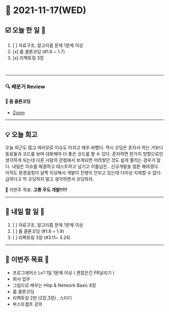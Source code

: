 # 📆 2021-11-17(WED)
## ☑️ 오늘 한 일 📑
1. [ ] 자료구조, 알고리즘 문제 1문제 이상  
2. [x] 줌 클론코딩 (#1.6 ~ 1.7)
3. [x] 리펙토링 3장

<br>

***

### 🔍️ 배운거 Review

#### 🌈 줌 클론코딩
- [Zoom](https://github.com/Kyuwon53/Zoom)

***
## 💡  오늘 회고 

오늘 외근도 많고 여러모로 이슈도 터지고 매우 바빴다. 역시 코딩은 혼자서 하는 거보다 동료들과 코드를 보며 대화해야 더 좋은 코드를 짤 수 있다. 혼자하면 한가지 방향으로만 생각하게 되는데
다른 사람의 관점에서 보게되면 어려웠던 것도 쉽게 풀리는 경우가 많다. 내일은 이슈를 해결하고 테스트하고 넘기고 이틀남은.. 신규개발을 얼른 해야겠다. 아직도 환경설정이 살짝 이상해서 
개발이 진행이 안되고 있는데 더이상 지체할 수 없다. 급하다고 막 코딩하지 말고 생각하면서 코딩하자.



🎯 이번주 목표: **고통 주도 개발!!!!!** 

***

## 🎯 내일 할 일 🎯
1. [ ] 자료구조, 알고리즘 문제 1문제 이상  
2. [ ] 줌 클론코딩 (#1.8 ~ 1.9)
3. [ ] 리펙토링 3장 (#3.11~ 3.24)

***

## 🏁 이번주 목표 🏁   
- 프로그래머스 Lv1 1일 1문제 이상 ( 괜찮은건 PR날리기 )
- 회사 업무
- 그림으로 배우는 Http & Network Basic 8장
- 줌 클론코딩
- 리펙토링 2판 (2장,3장) , 스터디
- 부스트캠프 강의 




